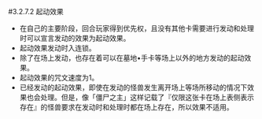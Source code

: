 #3.2.7.2        起动效果
* 在自己的主要阶段，回合玩家得到优先权，且没有其他卡需要进行发动和处理时可以宣言发动的效果为起动效果。
* 起动效果发动时入连锁。
* 除了在场上发动，也存在着可以在墓地•手卡等场上以外的地方发动的起动效果。
* 起动效果的咒文速度为1。
* 已经发动的起动效果，即使在发动的怪兽发生离开场上等场所移动的情况下效果也会处理。但是，像「僵尸之主」这样记载了『仅限这张卡在场上表侧表示存在』的怪兽要求在发动时和处理时都在场上存在，所以效果不适用。
